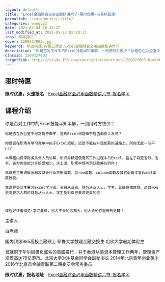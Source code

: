 ```yaml
---
layout: default
title: 'Excel金融财会必用函数精讲六节-限时优惠-网易精品课'
permalink: /:categories/:title/
categories: wangyi2
date: 2021-07-04 15:12:37
last_modified_at: 2022-05-23 02:28:13
tags: 网易提供
cover: 1209327803.jpg
keywords: 精选网课,网易云课堂,Excel金融财会必用函数精讲六节
description: '你是否对工作中的Excel技能半知半解，一到用时方恨少？你是否在办公室中经常碍于面子，遇到Excel问题难于启齿向别人发'
classid: 1209327803
targetlink: https://study.163.com/course/introduction/1209327803.htm?share=1&shareId=1025206652&utm_campaign=share&utm_medium=iphoneShare&utm_source=&utm_u=1025206652
---
```


## 限时特惠

**限时优惠，火速报名**：[Excel金融财会必用函数精讲六节-报名学习](https://study.163.com/course/introduction/1209327803.htm?share=1&shareId=1025206652&utm_campaign=share&utm_medium=iphoneShare&utm_source=&utm_u=1025206652)

## 课程介绍

你是否对工作中的Excel技能半知半解，一到用时方恨少？

    你是否在办公室中经常碍于面子，遇到Excel问题难于启齿向别人发问？

    你是否在职场与学习竞争中由于Excel短板，迟迟不能在升值加薪的道路上，所向无敌一马平川？

    本课程由资深财务从业人员讲解，熟识并精通使用其工作过程中的Excel，旨在于将更省时、省事、省力的技能分享给爱知识、求上进、职场中想再添获胜筹码的你！

    本课程主要讲解金融及财会行业常用函数，含row函数、column函数及其它必备丰富Excel函数技能。

    本课程受众主要为Excel学习者、金融从业者、财务从业人士、学生、具备跳槽意向、对自己有更高要求人群的财务从业人士、学生及对自己要求更高的你！



    课程好评看得见~学完此课，别人不会的你都会，别人会的你能做到更精！



主讲人

白老师



国内顶级985高校金融硕士  耶鲁大学数理金融交换生   哈佛大学暑期体验生



曾就职于华尔街极负盛名的高盛投行，并于香港从事资本管理工作两年，管理资产规模高达79亿港币。北京大学对冲基金同学会副秘书长 2014年北京青年创业英才  2016年北京市金融青联第二届委员会常务委员

**限时优惠，报名地址**：[Excel金融财会必用函数精讲六节-报名学习](https://study.163.com/course/introduction/1209327803.htm?share=1&shareId=1025206652&utm_campaign=share&utm_medium=iphoneShare&utm_source=&utm_u=1025206652)

